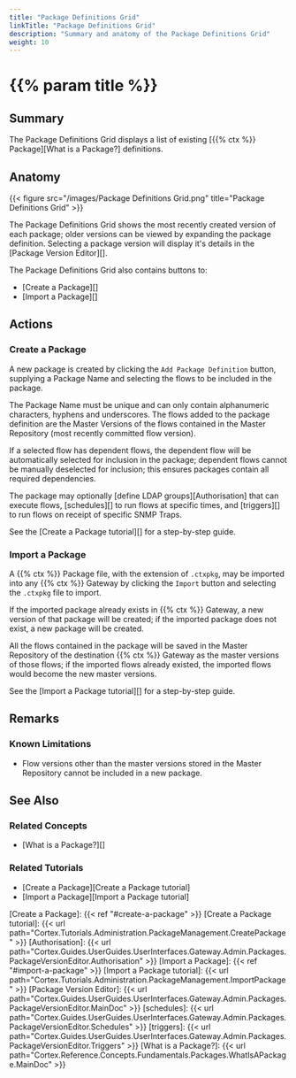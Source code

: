 ```yaml
---
title: "Package Definitions Grid"
linkTitle: "Package Definitions Grid"
description: "Summary and anatomy of the Package Definitions Grid"
weight: 10
---
```


# {{% param title %}}

## Summary

The Package Definitions Grid displays a list of existing [{{% ctx %}} Package][What is a Package?] definitions.

## Anatomy

{{< figure src="/images/Package Definitions Grid.png" title="Package Definitions Grid" >}}

The Package Definitions Grid shows the most recently created version of each package; older versions can be viewed by expanding the package definition. Selecting a package version will display it's details in the [Package Version Editor][].

The Package Definitions Grid also contains buttons to:
* [Create a Package][]
* [Import a Package][]

## Actions

### Create a Package

A new package is created by clicking the `Add Package Definition` button, supplying a Package Name and selecting the flows to be included in the package.

The Package Name must be unique and can only contain alphanumeric characters, hyphens and underscores. The flows added to the package definition are the Master Versions of the flows contained in the Master Repository (most recently committed flow version).

If a selected flow has dependent flows, the dependent flow will be automatically selected for inclusion in the package; dependent flows cannot be manually deselected for inclusion; this ensures packages contain all required dependencies.

The package may optionally [define LDAP groups][Authorisation] that can execute flows, [schedules][] to run flows at specific times, and [triggers][] to run flows on receipt of specific SNMP Traps.

See the [Create a Package tutorial][] for a step-by-step guide.

### Import a Package

A {{% ctx %}} Package file, with the extension of `.ctxpkg`, may be imported into any {{% ctx %}} Gateway by clicking the `Import` button and selecting the `.ctxpkg` file to import. 

If the imported package already exists in {{% ctx %}} Gateway, a new version of that package will be created; if the imported package does not exist, a new package will be created.

All the flows contained in the package will be saved in the Master Repository of the destination {{% ctx %}} Gateway as the master versions of those flows; if the imported flows already existed, the imported flows would become the new master versions.

See the [Import a Package tutorial][] for a step-by-step guide.

## Remarks

### Known Limitations

* Flow versions other than the master versions stored in the Master Repository cannot be included in a new package.

## See Also

### Related Concepts

* [What is a Package?][]

### Related Tutorials

* [Create a Package][Create a Package tutorial]
* [Import a Package][Import a Package tutorial]

[Create a Package]: {{< ref "#create-a-package" >}}
[Create a Package tutorial]: {{< url path="Cortex.Tutorials.Administration.PackageManagement.CreatePackage" >}}
[Authorisation]: {{< url path="Cortex.Guides.UserGuides.UserInterfaces.Gateway.Admin.Packages.PackageVersionEditor.Authorisation" >}}
[Import a Package]: {{< ref "#import-a-package" >}}
[Import a Package tutorial]: {{< url path="Cortex.Tutorials.Administration.PackageManagement.ImportPackage" >}}
[Package Version Editor]: {{< url path="Cortex.Guides.UserGuides.UserInterfaces.Gateway.Admin.Packages.PackageVersionEditor.MainDoc" >}}
[schedules]: {{< url path="Cortex.Guides.UserGuides.UserInterfaces.Gateway.Admin.Packages.PackageVersionEditor.Schedules" >}}
[triggers]: {{< url path="Cortex.Guides.UserGuides.UserInterfaces.Gateway.Admin.Packages.PackageVersionEditor.Triggers" >}}
[What is a Package?]: {{< url path="Cortex.Reference.Concepts.Fundamentals.Packages.WhatIsAPackage.MainDoc" >}}
